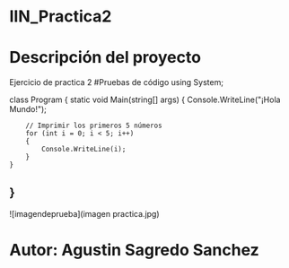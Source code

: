 # IIN_Practica2
# Descripción del proyecto
Ejercicio de practica 2
#Pruebas de código
using System;

class Program
{
    static void Main(string[] args)
    {
        Console.WriteLine("¡Hola Mundo!");
        
        // Imprimir los primeros 5 números
        for (int i = 0; i < 5; i++)
        {
            Console.WriteLine(i);
        }
    }
}
---
![imagendeprueba](imagen practica.jpg)

# Autor: Agustin Sagredo Sanchez